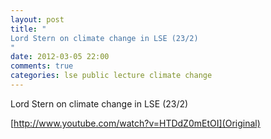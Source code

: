 ```yaml
---
layout: post
title: "
Lord Stern on climate change in LSE (23/2)
"
date: 2012-03-05 22:00
comments: true
categories: lse public lecture climate change
---
```


Lord Stern on climate change in LSE (23/2)

[http://www.youtube.com/watch?v=HTDdZ0mEtOI](Original)

